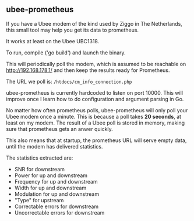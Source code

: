 ubee-prometheus
---------------
If you have a Ubee modem of the kind used by Ziggo in The Netherlands, this small tool may help you get its data to prometheus.

It works at least on the Ubee UBC1318.

To run, compile ('go build') and launch the binary.

This will periodically poll the modem, which is assumed to be reachable on http://192.168.178.1/ and then keep the results ready for Prometheus.

The URL we poll is: `/htdocs/cm_info_connection.php`

ubee-prometheus is currently hardcoded to listen on port 10000. This will improve once I learn how to do configuration and argument parsing in Go.

No matter how often prometheus polls, ubee-prometheus will only poll your Ubee modem once a minute. This is because a poll takes **20 seconds**, at least on my modem. The result of a Ubee poll is stored in memory, making sure that prometheus gets an anwer quickly.

This also means that at startup, the prometheus URL will serve empty data, until the modem has delivered statistics.

The statistics extracted are:

 * SNR for downstream
 * Power for up and downstream
 * Frequency for up and downstream
 * Width for up and downstream
 * Modulation for up and downstream
 * "Type" for upstream
 * Correctable errors for downstream
 * Uncorrectable errors for downstream



